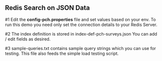 <h2>Redis Search on JSON Data</h2>

#1 Edit the <b>config-pch.properties</b> file and set values based on your env.
To run this demo you need only set the connection details to your Redis Server.


#2 The index definition is stored in index-def-pch-surveys.json
You can add / edit fields as desired.

#3 sample-queries.txt contains sample query strings which you can use for testing.
This file also feeds the simple load testing script.
